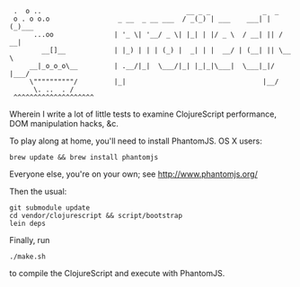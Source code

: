      .  o ..                                    __ _ _             _  _     
     o . o o.o                 _ __  _ __ ___  / _(_) | ___    ___| |(_)___ 
          ...oo               | '_ \| '__/ _ \| |_| | |/ _ \  / __| || / __|
            __[]__            | |_) | | | (_) |  _| | |  __/ | (__| || \__ \
         __|_o_o_o\__         | .__/|_|  \___/|_| |_|_|\___|  \___|_|/ |___/
         \""""""""""/         |_|                                  |__/     
          \. ..  . /          
     ^^^^^^^^^^^^^^^^^^^^ 

Wherein I write a lot of little tests to examine ClojureScript performance, DOM manipulation hacks, &c.

To play along at home, you'll need to install PhantomJS.
OS X users:

    brew update && brew install phantomjs

Everyone else, you're on your own; see http://www.phantomjs.org/

Then the usual:

    git submodule update
    cd vendor/clojurescript && script/bootstrap
    lein deps

Finally, run 

    ./make.sh

to compile the ClojureScript and execute with PhantomJS.
